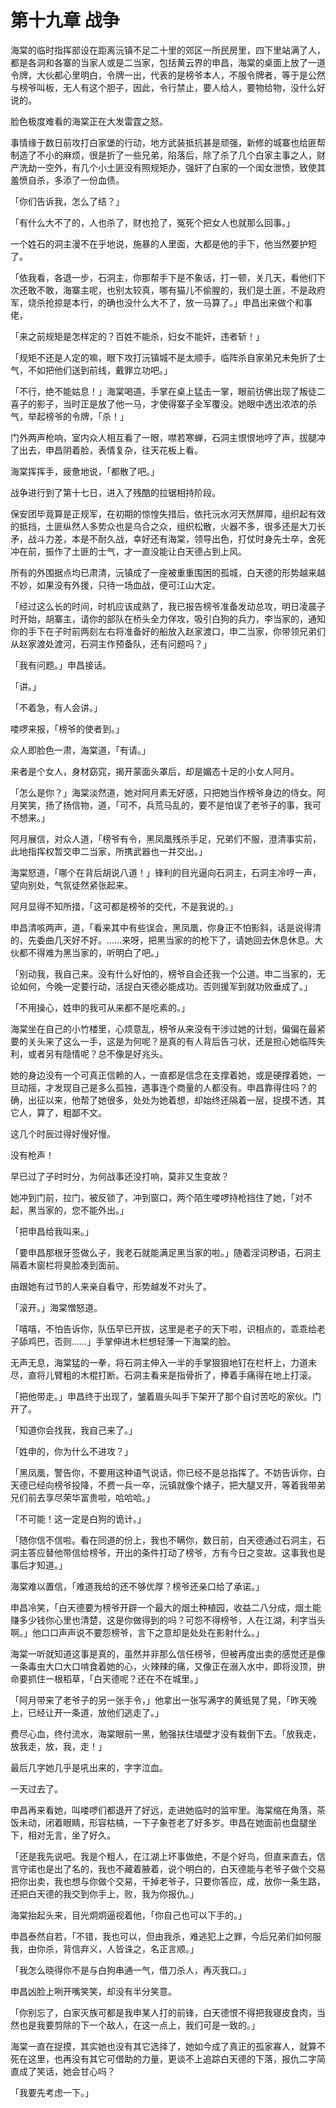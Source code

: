# 第十九章 战争

海棠的临时指挥部设在距离沅镇不足二十里的郊区一所民房里，四下里站满了人，都是各洞和各寨的当家人或是二当家，包括黄云界的申昌，海棠的桌面上放了一道令牌，大伙都心里明白，令牌一出，代表的是榜爷本人，不服令牌者，等于是公然与榜爷叫板，无人有这个胆子，因此，令行禁止，要人给人，要物给物，没什么好说的。

脸色极度难看的海棠正在大发雷霆之怒。

事情缘于数日前攻打白家堡的行动，地方武装抵抗甚是顽强，新修的城寨也给匪帮制造了不小的麻烦，很是折了一些兄弟，陷落后，除了杀了几个白家主事之人，财产洗劫一空外，有几个小土匪没有照规矩办，强奸了白家的一个闺女泄愤，致使其羞愤自杀，多添了一份血债。

「你们告诉我，怎么了结？」

「有什么大不了的，人也杀了，财也抢了，冤死个把女人也就那么回事。」

一个姓石的洞主漫不在乎地说，施暴的人里面，大都是他的手下，他当然要护短了。

「依我看，各退一步，石洞主，你那帮手下是不象话，打一顿，关几天，看他们下次还敢不敢，海寨主呢，也别太较真，哪有猫儿不偷腥的，我们是土匪，不是政府军，烧杀抢掠是本行，的确也没什么大不了，放一马算了。」申昌出来做个和事佬，

「来之前规矩是怎样定的？百姓不能杀，妇女不能奸，违者斩！」

「规矩不还是人定的嘛，眼下攻打沅镇城不是太顺手，临阵杀自家弟兄未免折了士气，不如把他们送到前线，戴罪立功吧。」

「不行，绝不能姑息！」海棠喝道，手掌在桌上猛击一掌，眼前彷佛出现了叛徒二喜子的影子，当时正是放了他一马，才使得寨子全军覆没。她眼中透出浓浓的杀气，举起榜爷的令牌，「杀！」

门外两声枪响，室内众人相互看了一眼，噤若寒蝉，石洞主恨恨地哼了声，拔腿冲了出去，申昌阴着脸，表情复杂，往天花板上看。

海棠挥挥手，疲惫地说，「都散了吧。」

战争进行到了第十七日，进入了残酷的拉锯相持阶段。

保安团毕竟算是正规军，在初期的惊惶失措后，依托沅水河天然屏障，组织起有效的抵挡，土匪纵然人多势众也是乌合之众，组织松散，火器不多，很多还是大刀长矛，战斗力差，本是不耐久战，幸好还有海棠，领导出色，打仗时身先士卒，舍死冲在前，振作了土匪的士气，才一直没能让白天德占到上风。

所有的外围据点均已肃清，沅镇成了一座被重重围困的孤城，白天德的形势越来越不妙，如果没有外援，只待一场血战，便可江山大定。

「经过这么长的时间，时机应该成熟了，我已报告榜爷准备发动总攻，明日凌晨子时开始，胡寨主，请你的部队在桥头全力佯攻，吸引白狗的兵力，李当家的，通知你的手下在子时前两刻左右将准备好的船放入赵家渡口，申二当家，你带领兄弟们从赵家渡处渡河，石洞主作预备队，还有问题吗？」

「我有问题。」申昌接话。

「讲。」

「不着急，有人会讲。」

喽啰来报，「榜爷的使者到。」

众人即脸色一肃，海棠道，「有请。」

来者是个女人，身材窈窕，揭开蒙面头罩后，却是媚态十足的小女人阿月。

「怎么是你？」海棠淡然道，她对阿月素无好感，只把她当作榜爷身边的侍女。阿月笑笑，扬了扬信物，道，「可不，兵荒马乱的，要不是怕误了老爷子的事，我可不想来。」

阿月展信，对众人道，「榜爷有令，黑凤凰残杀手足，兄弟们不服，澄清事实前，此地指挥权暂交申二当家，所携武器也一并交出。」

海棠怒道，「哪个在背后胡说八道！」锋利的目光逼向石洞主，石洞主冷哼一声，望向别处，气氛徒然紧张起来。

阿月显得不知所措，「这可都是榜爷的交代，不是我说的。」

申昌清咳两声，道，「看来其中有些误会，黑凤凰，你身正不怕影斜，话是说得清的，先委曲几天好不好。……来呀，把黑当家的的枪下了，请她回去休息休息。大伙都不得难为黑当家的，听明白了吧。」

「别动我，我自己来。没有什么好怕的，榜爷自会还我一个公道。申二当家的，无论如何，今晚一定要行动，活捉白天德必能成功。否则援军到就功败垂成了。」

「不用操心，姓申的我可从来都不是吃素的。」

海棠坐在自己的小竹楼里，心烦意乱，榜爷从来没有干涉过她的计划，偏偏在最紧要的关头来了这么一手，这是为何呢？是真的有人背后告刁状，还是担心她临阵失利，或者另有隐情呢？总不像是好兆头。

她的身边没有一个可真正信赖的人，一直都是信念在支撑着她，或是硬撑着她，一旦动摇，才发现自己是多么孤独，遇事连个商量的人都没有。申昌靠得住吗？的确，出征以来，他帮了她很多，处处为她着想，却始终还隔着一层，捉摸不透，其它人，算了，粗鄙不文。

这几个时辰过得好慢好慢。

没有枪声！

早已过了子时时分，为何战事还没打响，莫非又生变故？

她冲到门前，拉门，被反锁了，冲到窗口，两个陌生喽啰持枪挡住了她，「对不起，黑当家的，您不能外出。」

「把申昌给我叫来。」

「要申昌那根牙签做么子，我老石就能满足黑当家的啦。」随着淫词秽语，石洞主隔着木窗栏将臭脸凑到面前。

由跟她有过节的人来亲自看守，形势越发不对头了。

「滚开。」海棠憎怒道。

「嘻嘻，不怕告诉你，队伍早已开拔，这里是老子的天下啦，识相点的，乖乖给老子舔鸡巴，否则……」手掌伸进木栏想轻薄一下海棠的脸。

无声无息，海棠猛的一拳，将石洞主伸入一半的手掌狠狠地钉在栏杆上，力道未尽，直将儿臂粗的木棍打断。石洞主看来是指骨折了，捧着手痛得在地上打滚。

「把他带走。」申昌终于出现了，皱着眉头叫手下架开了那个自讨苦吃的家伙。门开了。

「知道你会找我，我自己来了。」

「姓申的，你为什么不进攻？」

「黑凤凰，警告你，不要用这种语气说话，你已经不是总指挥了。不妨告诉你，白天德已经向榜爷投降，不费一兵一卒，沅镇就像个婊子，把大腿叉开，等着我带弟兄们前去享尽荣华富贵啦，哈哈哈。」

「不可能！这一定是白狗的诡计。」

「随你信不信啦。看在同道的份上，我也不瞒你，数日前，白天德通过石洞主，石洞主答应替他带信给榜爷，开出的条件打动了榜爷，方有今日之变故。这事我也是事后才知道。」

海棠难以置信，「难道我给的还不够优厚？榜爷还亲口给了承诺。」

申昌冷笑，「白天德要为榜爷开辟一个最大的烟土种植园，收益二八分成，烟土能赚多少钱你心里也清楚，这是你做得到的吗？可怨不得榜爷，人在江湖，利字当头啊。」他口口声声说不要怨榜爷，言下之意却是处处在影射什么。」

海棠一听就知道这事是真的，虽然并非那么信任榜爷，但被再度出卖的感觉还是像一条毒虫大口大口啃食着她的心，火辣辣的痛，又像正在溺入水中，即将没顶，拚命要抓住一根稻草，「白天德呢？还在不在城里。」

「阿月带来了老爷子的另一张手令，」他拿出一张写满字的黄纸晃了晃，「昨天晚上，已经让开一条道，放他们逃走了。」

费尽心血，终付流水，海棠眼前一黑，勉强扶住墙壁才没有栽倒下去。「放我走，放我走，放，我，走！」

最后几字她几乎是吼出来的，字字泣血。

一天过去了。

申昌再来看她，叫喽啰们都退开了好远，走进她临时的监牢里。海棠缩在角落，茶饭未动，闭着眼睛，形容枯槁，一下子象苍老了好多岁。申昌在她面前也盘腿坐下，相对无言，坐了好久。

「还是我先说吧。我是个粗人，在江湖上坏事做绝，不是个好鸟，但直来直去，信言守诺也是出了名的，我也不藏着腋着，说个明白的，白天德能与老爷子做个交易把你出卖，我也想与你做个交易，干掉老爷子，只要你答应，成，放你一条生路，还把白天德的我交到你手上，败，我为你报仇。」

海棠抬起头来，目光炯炯逼视着他，「你自己也可以下手的。」

申昌泰然自若，「不错，我也可以，但由我杀，难逃犯上之罪，今后兄弟们如何服我，由你杀，背信弃义，人皆诛之，名正言顺。」

「我怎么晓得你不是与白狗串通一气，借刀杀人，再灭我口。」

申昌凶脸上咧开嘴笑笑，却没有半分笑意。

「你别忘了，白家灭族可都是我申某人打的前锋，白天德恨不得把我寝皮食肉，当然也是我要剪除的下一个敌人，在这一点上，我们可是一致的。」

海棠一直在捉摸，其实她也没有其它选择了，她如今成了真正的孤家寡人，就算不死在这里，也再没有其它可借助的力量，更谈不上追踪白天德的下落，报仇二字简直成了笑话，她会甘心吗？

「我要先考虑一下。」
